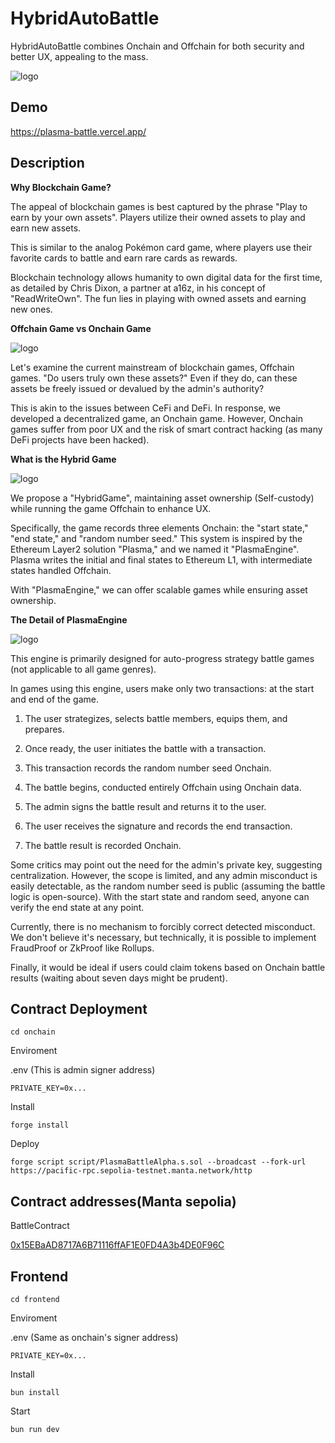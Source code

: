# HybridAutoBattle

HybridAutoBattle combines Onchain and Offchain for both security and better UX, appealing to the mass.

![logo](https://github.com/yamapyblack/HybridAutoBattleManta/blob/main/frontend/public/HybridAutoBattle-logo.png?raw=true)

## Demo

https://plasma-battle.vercel.app/

## Description

**Why Blockchain Game?**

The appeal of blockchain games is best captured by the phrase "Play to earn by your own assets". Players utilize their owned assets to play and earn new assets.

This is similar to the analog Pokémon card game, where players use their favorite cards to battle and earn rare cards as rewards.

Blockchain technology allows humanity to own digital data for the first time, as detailed by Chris Dixon, a partner at a16z, in his concept of "ReadWriteOwn". The fun lies in playing with owned assets and earning new ones.

**Offchain Game vs Onchain Game**

![logo](https://github.com/yamapyblack/HybridAutoBattleManta/blob/main/frontend/public/images/lp/onchainOrOffchain.jpeg?raw=true)

Let's examine the current mainstream of blockchain games, Offchain games. "Do users truly own these assets?" Even if they do, can these assets be freely issued or devalued by the admin's authority?

This is akin to the issues between CeFi and DeFi. In response, we developed a decentralized game, an Onchain game. However, Onchain games suffer from poor UX and the risk of smart contract hacking (as many DeFi projects have been hacked).

**What is the Hybrid Game**

![logo](https://github.com/yamapyblack/HybridAutoBattleManta/blob/main/frontend/public/images/lp/hybrid.jpeg?raw=true)

We propose a "HybridGame", maintaining asset ownership (Self-custody) while running the game Offchain to enhance UX.

Specifically, the game records three elements Onchain: the "start state," "end state," and "random number seed." This system is inspired by the Ethereum Layer2 solution "Plasma," and we named it "PlasmaEngine". Plasma writes the initial and final states to Ethereum L1, with intermediate states handled Offchain.

With "PlasmaEngine," we can offer scalable games while ensuring asset ownership.

**The Detail of PlasmaEngine**

![logo](https://github.com/yamapyblack/HybridAutoBattleManta/blob/main/frontend/public/images/lp/PlasmaBattle-architecutre.png?raw=true)

This engine is primarily designed for auto-progress strategy battle games (not applicable to all game genres).

In games using this engine, users make only two transactions: at the start and end of the game.

1. The user strategizes, selects battle members, equips them, and prepares.

2. Once ready, the user initiates the battle with a transaction.

3. This transaction records the random number seed Onchain.

4. The battle begins, conducted entirely Offchain using Onchain data.

5. The admin signs the battle result and returns it to the user.

6. The user receives the signature and records the end transaction.

7. The battle result is recorded Onchain.

Some critics may point out the need for the admin's private key, suggesting centralization. However, the scope is limited, and any admin misconduct is easily detectable, as the random number seed is public (assuming the battle logic is open-source). With the start state and random seed, anyone can verify the end state at any point.

Currently, there is no mechanism to forcibly correct detected misconduct. We don't believe it's necessary, but technically, it is possible to implement FraudProof or ZkProof like Rollups.

Finally, it would be ideal if users could claim tokens based on Onchain battle results (waiting about seven days might be prudent).

## Contract Deployment

```
cd onchain
```

Enviroment

.env (This is admin signer address)

```
PRIVATE_KEY=0x...
```

Install

```
forge install
```

Deploy

```
forge script script/PlasmaBattleAlpha.s.sol --broadcast --fork-url https://pacific-rpc.sepolia-testnet.manta.network/http
```

## Contract addresses(Manta sepolia)

BattleContract

[0x15EBaAD8717A6B71116ffAF1E0FD4A3b4DE0F96C](https://pacific-explorer.sepolia-testnet.manta.network/address/0x15EBaAD8717A6B71116ffAF1E0FD4A3b4DE0F96C)

## Frontend

```
cd frontend
```

Enviroment

.env (Same as onchain's signer address)

```
PRIVATE_KEY=0x...
```

Install

```
bun install
```

Start

```
bun run dev
```

